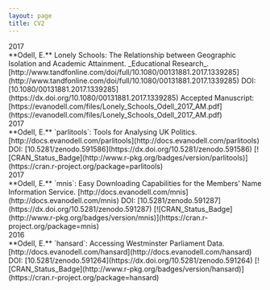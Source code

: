 ```yaml
---
layout: page
title: CV2
---
```



<div class="cvwrapper">
  <div class="cvsidebar">2017</div>
    <div class="cvcontent">**Odell, E.** Lonely Schools: The Relationship between Geographic Isolation and Academic Attainment. _Educational Research_. [http://www.tandfonline.com/doi/full/10.1080/00131881.2017.1339285](http://www.tandfonline.com/doi/full/10.1080/00131881.2017.1339285) DOI: [10.1080/00131881.2017.1339285](https://dx.doi.org/10.1080/00131881.2017.1339285) Accepted Manuscript: [https://evanodell.com/files/Lonely_Schools_Odell_2017_AM.pdf](https://evanodell.com/files/Lonely_Schools_Odell_2017_AM.pdf)</div>
  <div class="cvcleared"></div>
</div>


<div class="cvwrapper">
  <div class="cvsidebar">2017</div>
    <div class="cvcontent">**Odell, E.** `parlitools`: Tools for Analysing UK Politics. [http://docs.evanodell.com/parlitools](http://docs.evanodell.com/parlitools) DOI: [10.5281/zenodo.591586](https://dx.doi.org/10.5281/zenodo.591586) [![CRAN_Status_Badge](http://www.r-pkg.org/badges/version/parlitools)](https://cran.r-project.org/package=parlitools)</div>
  <div class="cvcleared"></div>
  <div class="cvsidebar">2017</div>
    <div class="cvcontent">**Odell, E.** `mnis`: Easy Downloading Capabilities for the Members’ Name Information Service. [http://docs.evanodell.com/mnis](http://docs.evanodell.com/mnis) DOI: [10.5281/zenodo.591287](https://dx.doi.org/10.5281/zenodo.591287) [![CRAN_Status_Badge](http://www.r-pkg.org/badges/version/mnis)](https://cran.r-project.org/package=mnis)</div>
  <div class="cvcleared"></div>
  <div class="cvsidebar">2016</div>
    <div class="cvcontent">**Odell, E.** `hansard`: Accessing Westminster Parliament Data. [http://docs.evanodell.com/hansard](http://docs.evanodell.com/hansard) DOI: [10.5281/zenodo.591264](https://dx.doi.org/10.5281/zenodo.591264) [![CRAN_Status_Badge](http://www.r-pkg.org/badges/version/hansard)](https://cran.r-project.org/package=hansard)</div>
  <div class="cvcleared"></div>

</div>
